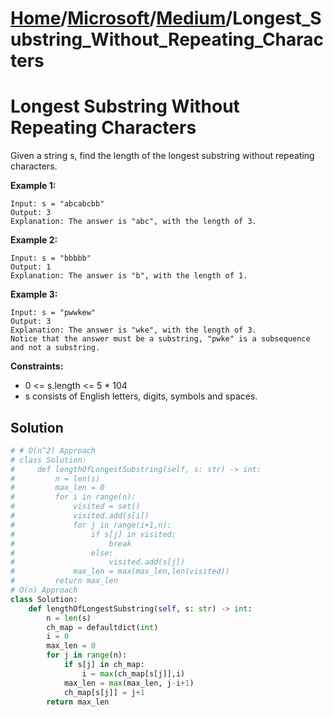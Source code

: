 # [Home](./../..)/[Microsoft](./..)/[Medium](./)/Longest_Substring_Without_Repeating_Characters
<h1>Longest Substring Without Repeating Characters</h1>

<p>
Given a string s, find the length of the longest substring without repeating characters.

</p>

<b>Example 1:</b>

    Input: s = "abcabcbb"
    Output: 3
    Explanation: The answer is "abc", with the length of 3.
    
<b>Example 2:</b>

    Input: s = "bbbbb"
    Output: 1
    Explanation: The answer is "b", with the length of 1.
    
<b>Example 3:</b>

    Input: s = "pwwkew"
    Output: 3
    Explanation: The answer is "wke", with the length of 3.
    Notice that the answer must be a substring, "pwke" is a subsequence and not a substring.

<b>Constraints:</b>

- 0 <= s.length <= 5 * 104
- s consists of English letters, digits, symbols and spaces.

<h2>Solution</h2>

```python
# # O(n^2) Approach
# class Solution:
#     def lengthOfLongestSubstring(self, s: str) -> int:
#         n = len(s)
#         max_len = 0
#         for i in range(n):
#             visited = set()
#             visited.add(s[i])
#             for j in range(i+1,n):
#                 if s[j] in visited:
#                     break
#                 else:
#                     visited.add(s[j])
#             max_len = max(max_len,len(visited))
#         return max_len
# O(n) Approach
class Solution:
    def lengthOfLongestSubstring(self, s: str) -> int:
        n = len(s)
        ch_map = defaultdict(int)
        i = 0
        max_len = 0
        for j in range(n):
            if s[j] in ch_map:
                i = max(ch_map[s[j]],i)
            max_len = max(max_len, j-i+1)
            ch_map[s[j]] = j+1
        return max_len
```
